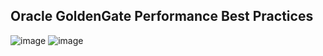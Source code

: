 ## Oracle GoldenGate Performance Best Practices

![image](https://user-images.githubusercontent.com/7068088/113688411-3d5b7780-9704-11eb-81af-f3a340744ba9.png)
![image](https://user-images.githubusercontent.com/7068088/113688470-4ba99380-9704-11eb-8879-476736166c72.png)





